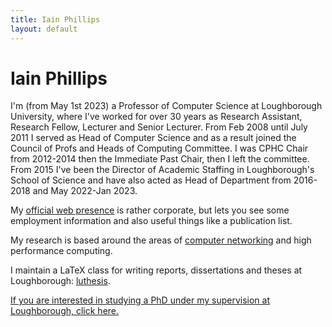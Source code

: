 ```yaml
---
title: Iain Phillips
layout: default
---
```


Iain Phillips
=============

I'm (from May 1st 2023) a Professor of Computer Science at Loughborough
University, where I've worked for over 30 years as Research Assistant, Research
Fellow, Lecturer and Senior Lecturer. From Feb 2008 until July 2011 I served as
Head of Computer Science and as a result joined the Council of Profs and Heads
of Computing Committee. I was CPHC Chair from 2012-2014 then the Immediate Past
Chair, then I left the committee.  From 2015 I've been the Director of Academic
Staffing in Loughborough's School of Science and have also acted as Head of
Department from 2016-2018 and May 2022-Jan 2023.

My [official web
presence](https://www.lboro.ac.uk/departments/compsci/staff/iain-phillips/)
is rather corporate, but lets you see some employment information and
also useful things like a publication list.

My research is based around the areas of [computer
networking](https://www.lboro.ac.uk/departments/compsci/research/research-themes/netsys/)
and high performance computing. 

I maintain a LaTeX class for writing reports, dissertations and theses
at Loughborough: [luthesis](luthesis).

[If you are interested in studying a PhD under my supervision at
Loughborough, click here.](phdstudy)

